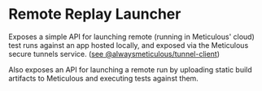 # Remote Replay Launcher

Exposes a simple API for launching remote (running in Meticulous' cloud) test runs
against an app hosted locally, and exposed via the Meticulous secure tunnels service.
([see @alwaysmeticulous/tunnel-client](../tunnel-client))

Also exposes an API for launching a remote run by uploading static build artifacts
to Meticulous and executing tests against them.
